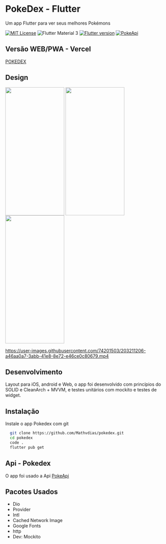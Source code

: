 
# PokeDex - Flutter
Um app Flutter para ver seus melhores Pokémons
<br>


[![MIT License](https://img.shields.io/badge/License-MIT-green.svg)](https://choosealicense.com/licenses/mit/)
![Flutter Material 3](https://img.shields.io/badge/Flutter-Material%203-blue)
[![Flutter version](https://img.shields.io/badge/Flutter-3.3.6-orange)](https://flutter.dev/)
[![PokeApi](https://img.shields.io/badge/Api-PokeApi-red)](https://pokeapi.co/)

## Versão WEB/PWA - Vercel

[POKEDEX](https://pokedex-matheus-vinicius.vercel.app/)

## Design
<div>
<img align="center" src="https://user-images.githubusercontent.com/74201503/203208100-daa0526e-a6ce-40aa-9ad3-c7d6cb47492a.png" width="185" height="400"/>
<img align="center" src="https://user-images.githubusercontent.com/74201503/203208359-503ee094-9f82-437c-9094-c34c198b4a2b.png" width="185" height="400"/>
<img align="center" src="https://user-images.githubusercontent.com/74201503/203208383-f0b312cf-7590-4e81-a8f5-e6b63a4ea449.png" width="185" height="400"/>
</div>


https://user-images.githubusercontent.com/74201503/203211206-a46aa0a7-3abb-41e8-8e72-e46ce0c80679.mp4




## Desenvolvimento

Layout para iOS, android e Web, o app foi desenvolvido com princípios do SOLID e CleanArch + MVVM, e testes unitários com mockito e testes de widget.


## Instalação

Instale o app Pokedex com git

```bash
  git clone https://github.com/Mathvdias/pokedex.git
  cd pokedex
  code .
  flutter pub get
```
## Api - Pokedex

O app foi usado a Api [PokeApi](https://pokeapi.co/docs/v2)
## Pacotes Usados

- Dio
- Provider
- Intl
- Cached Network Image
- Google Fonts
- http
- Dev: Mockito
